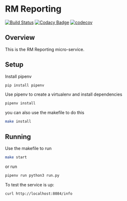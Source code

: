 # RM Reporting
[![Build Status](https://travis-ci.org/ONSdigital/rm-reporting.svg?branch=main)](https://travis-ci.org/ONSdigital/rm-reporting)
[![Codacy Badge](https://api.codacy.com/project/badge/Grade/d95caec803dd43e292e468bb910db9d5)](https://www.codacy.com/app/tej99/rm-reporting?utm_source=github.com&amp;utm_medium=referral&amp;utm_content=ONSdigital/rm-reporting&amp;utm_campaign=Badge_Grade)
[![codecov](https://codecov.io/gh/ONSdigital/rm-reporting/branch/main/graph/badge.svg)](https://codecov.io/gh/ONSdigital/rm-reporting)

## Overview
This is the RM Reporting micro-service.

## Setup

Install pipenv
```bash
pip install pipenv
```

Use pipenv to create a virtualenv and install dependencies
```bash
pipenv install
```
you can also use the makefile to do this
```bash
make install
```

## Running

Use the makefile to run
```bash
make start
```

or run
```bash
pipenv run python3 run.py
```


To test the service is up:

```
curl http://localhost:8084/info
```
